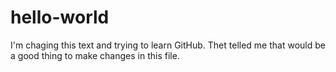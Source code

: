 # hello-world
I'm chaging this text and trying to learn GitHub. Thet telled me that would be a good thing to make changes in this file.
